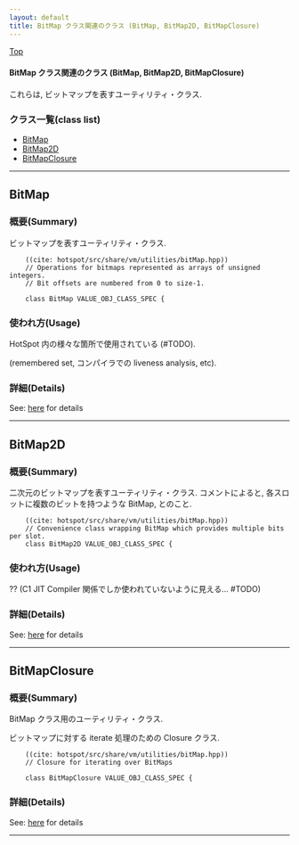 ```yaml
---
layout: default
title: BitMap クラス関連のクラス (BitMap, BitMap2D, BitMapClosure)
---
```

[Top](../index.html)

#### BitMap クラス関連のクラス (BitMap, BitMap2D, BitMapClosure)

これらは, ビットマップを表すユーティリティ・クラス.


### クラス一覧(class list)

  * [BitMap](#no_g3HyIxI)
  * [BitMap2D](#noQJTCB6YL)
  * [BitMapClosure](#no-Rfg0SbU)


---
## <a name="no_g3HyIxI" id="no_g3HyIxI">BitMap</a>

### 概要(Summary)
ビットマップを表すユーティリティ・クラス.


```
    ((cite: hotspot/src/share/vm/utilities/bitMap.hpp))
    // Operations for bitmaps represented as arrays of unsigned integers.
    // Bit offsets are numbered from 0 to size-1.
    
    class BitMap VALUE_OBJ_CLASS_SPEC {
```

### 使われ方(Usage)
HotSpot 内の様々な箇所で使用されている (#TODO).

(remembered set, コンパイラでの liveness analysis, etc).




### 詳細(Details)
See: [here](../doxygen/classBitMap.html) for details

---
## <a name="noQJTCB6YL" id="noQJTCB6YL">BitMap2D</a>

### 概要(Summary)
二次元のビットマップを表すユーティリティ・クラス.
コメントによると, 各スロットに複数のビットを持つような BitMap, とのこと.


```
    ((cite: hotspot/src/share/vm/utilities/bitMap.hpp))
    // Convenience class wrapping BitMap which provides multiple bits per slot.
    class BitMap2D VALUE_OBJ_CLASS_SPEC {
```

### 使われ方(Usage)
?? (C1 JIT Compiler 関係でしか使われていないように見える... #TODO)




### 詳細(Details)
See: [here](../doxygen/classBitMap2D.html) for details

---
## <a name="no-Rfg0SbU" id="no-Rfg0SbU">BitMapClosure</a>

### 概要(Summary)
BitMap クラス用のユーティリティ・クラス.

ビットマップに対する iterate 処理のための Closure クラス.


```
    ((cite: hotspot/src/share/vm/utilities/bitMap.hpp))
    // Closure for iterating over BitMaps
    
    class BitMapClosure VALUE_OBJ_CLASS_SPEC {
```




### 詳細(Details)
See: [here](../doxygen/classBitMapClosure.html) for details

---

